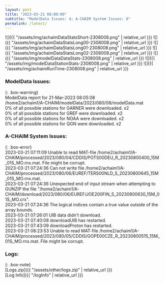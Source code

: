 ```yaml
---
layout: post
title: "2023-03-21 08:00:00"
subtitle: "ModelData Issues: 4; A-CHAIM System Issues: 8"
permalink: /latest/
---
```


![]({{ "/assets/img/achaimDataStatsShort-2308008.png" | relative_url }})
![]({{ "/assets/img/achaimDataStatsLong00-2308008.png" | relative_url }})
![]({{ "/assets/img/achaimDataStatsLong01-2308008.png" | relative_url }})
![]({{ "/assets/img/achaimDataStatsLong02-2308008.png" | relative_url }})
![]({{ "/assets/img/modelDataDataStats-2308008.png" | relative_url }})
![]({{ "/assets/img/modelDataStationStats-2308008.png" | relative_url }})
![]({{ "/assets/img/achaimRunTime-2308008.png" | relative_url }})


### ModelData Issues:  
  
{: .box-warning}  
 ModelData report for 21-Mar-2023 08:05:08   
 /home2/achaim1/A-CHAIM/modelData/2023/080/08/modelData.mat   
 0% of all possible stations for GARNER were downloaded. x2   
 0% of all possible stations for GREF were downloaded. x2   
 0% of all possible stations for NOAA were downloaded. x2   
 0% of all possible stations for QGN were downloaded. x2   
  
### A-CHAIM System Issues:  
  
{: .box-error}  
2023-03-21 07:11:09 Unable to read MAT-file /home2/achaim1/A-CHAIM/processed/2023/080/04/CDDIS/POTS00DEU_R_20230800400_15M_01S_MO.rnx.mat. File might be corrupt.  
2023-03-21 07:24:36 Can not write file /home2/achaim1/A-CHAIM/processed/2023/080/06/EUREF/TERS00NLD_S_20230800645_15M_01S_MO.rnx.mat.  
2023-03-21 07:24:36 Unexpected end of input stream when attempting to GUNZIP the file "/home2/achaim1/A-CHAIM/download/2023/080/06/EUREF/JOE200FIN_S_20230800630_15M_01S_MO.crx".  
2023-03-21 07:24:36 The logical indices contain a true value outside of the array bounds.  
2023-03-21 07:26:01 UIB data didn't download.  
2023-03-21 07:40:08 downloadUIB has restarted.  
2023-03-21 07:43:09 downloadProton has restarted.  
2023-03-21 08:23:53 Unable to read MAT-file /home2/achaim1/A-CHAIM/processed/2023/080/05/CDDIS/GOPE00CZE_R_20230800515_15M_01S_MO.rnx.mat. File might be corrupt.  

### Logs:  
  
{: .box-note}  
[Logs.zip]({{ "/assets/other/logs.zip" | relative_url }})  
[Log Info]({{ "/logInfo" | relative_url }})  
